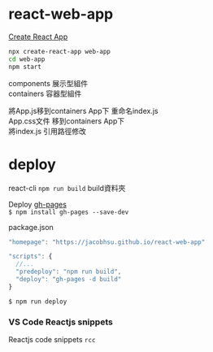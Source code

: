 # react-web-app

[Create React App](https://reactjs.org/docs/create-a-new-react-app.html)  

```bash
npx create-react-app web-app
cd web-app
npm start
```

components 展示型組件  
containers 容器型組件   

將App.js移到containers App下  重命名index.js   
App.css文件 移到containers App下  
將index.js 引用路徑修改  

# deploy

react-cli `npm run build`  build資料夾  

Deploy [gh-pages](https://www.npmjs.com/package/gh-pages)  
`$ npm install gh-pages --save-dev`

package.json
```js
"homepage": "https://jacobhsu.github.io/react-web-app"

"scripts": {
  //...
  "predeploy": "npm run build",
  "deploy": "gh-pages -d build"
}
```

`$ npm run deploy`

### VS Code Reactjs snippets  

Reactjs code snippets `rcc`  